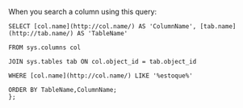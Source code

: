 When you search a column using this query:

```
SELECT [col.name](http://col.name/) AS 'ColumnName', [tab.name](http://tab.name/) AS 'TableName'

FROM sys.columns col

JOIN sys.tables tab ON col.object_id = tab.object_id

WHERE [col.name](http://col.name/) LIKE '%estoque%'

ORDER BY TableName,ColumnName;
};
```
